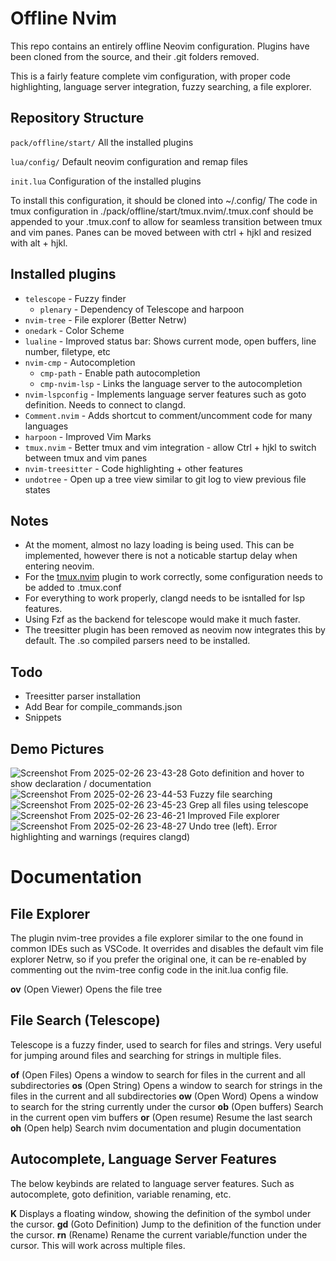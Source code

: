 # Offline Nvim
This repo contains an entirely offline Neovim configuration. Plugins have been cloned from the source, and their .git folders removed.

This is a fairly feature complete vim configuration, with proper code highlighting, language server integration, fuzzy searching, a file explorer.

## Repository Structure 
`pack/offline/start/` All the installed plugins

`lua/config/` Default neovim configuration and remap files

`init.lua` Configuration of the installed plugins

To install this configuration, it should be cloned into ~/.config/
The code in tmux configuration in ./pack/offline/start/tmux.nvim/.tmux.conf should be appended to your .tmux.conf to allow for seamless transition between tmux and vim panes. Panes can be moved between with ctrl + hjkl and resized with alt + hjkl.

## Installed plugins

- `telescope` - Fuzzy finder 
    - `plenary` - Dependency of Telescope and harpoon
- `nvim-tree` - File explorer (Better Netrw)
- `onedark` - Color Scheme
- `lualine` - Improved status bar: Shows current mode, open buffers, line number, filetype, etc
- `nvim-cmp` - Autocompletion
  - `cmp-path` - Enable path autocompletion
  - `cmp-nvim-lsp` - Links the language server to the autocompletion
- `nvim-lspconfig` - Implements language server features such as goto definition. Needs to connect to clangd.
- `Comment.nvim` - Adds shortcut to comment/uncomment code for many languages
- `harpoon` - Improved Vim Marks 
- `tmux.nvim` - Better tmux and vim integration - allow Ctrl + hjkl to switch between tmux and vim panes
- `nvim-treesitter` - Code highlighting + other features
- `undotree` - Open up a tree view similar to git log to view previous file states

## Notes
- At the moment, almost no lazy loading is being used. This can be implemented, however there is not a noticable startup delay when entering neovim.
- For the [tmux.nvim](https://github.com/aserowy/tmux.nvim) plugin to work correctly, some configuration needs to be added to .tmux.conf
- For everything to work properly, clangd needs to be isntalled for lsp features.
- Using Fzf as the backend for telescope would make it much faster.
- The treesitter plugin has been removed as neovim now integrates this by default. The .so compiled parsers need to be installed.

## Todo
- Treesitter parser installation
- Add Bear for compile_commands.json
- Snippets

## Demo Pictures
![Screenshot From 2025-02-26 23-43-28](https://github.com/user-attachments/assets/cea6febb-bc73-4af1-81f9-753f0d839199)
Goto definition and hover to show declaration / documentation
![Screenshot From 2025-02-26 23-44-53](https://github.com/user-attachments/assets/d5364166-0e71-4f93-bb69-ce18a34a3980)
Fuzzy file searching
![Screenshot From 2025-02-26 23-45-23](https://github.com/user-attachments/assets/4a347993-4bb2-4fb5-9fdb-1e8991b11c82)
Grep all files using telescope
![Screenshot From 2025-02-26 23-46-21](https://github.com/user-attachments/assets/c688ddf5-c643-4ce2-a292-640dbc5ceaaf)
Improved File explorer
![Screenshot From 2025-02-26 23-48-27](https://github.com/user-attachments/assets/c72df16c-366c-48a6-8455-411c0dc75538)
Undo tree (left). Error highlighting and warnings (requires clangd)


# Documentation

## File Explorer
The plugin nvim-tree provides a file explorer similar to the one found in common IDEs such as VSCode. It overrides and disables the default vim file explorer Netrw, so if you prefer the original one, it can be re-enabled by commenting out the nvim-tree config code in the init.lua config file.

**<leader>ov** (Open Viewer) Opens the file tree
 
## File Search (Telescope)
Telescope is a fuzzy finder, used to search for files and strings. Very useful for jumping around files and searching for strings in multiple files.

**<leader>of** (Open Files) Opens a window to search for files in the current and all subdirectories
**<leader>os** (Open String) Opens a window to search for strings in the files in the current and all subdirectories
**<leader>ow** (Open Word) Opens a window to search for the string currently under the cursor
**<leader>ob** (Open buffers) Search in the current open vim buffers
**<leader>or** (Open resume) Resume the last search
**<leader>oh** (Open help) Search nvim documentation and plugin documentation

## Autocomplete, Language Server Features
The below keybinds are related to language server features. Such as autocomplete, goto definition, variable renaming, etc.

**K** Displays a floating window, showing the definition of the symbol under the cursor.
**gd** (Goto Definition) Jump to the definition of the function under the cursor.
**rn** (Rename) Rename the current variable/function under the cursor. This will work across multiple files.


